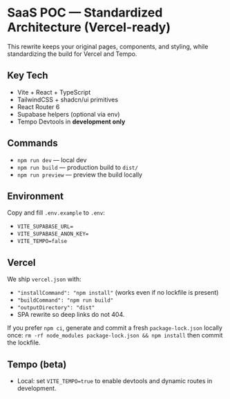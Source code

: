 # SaaS POC — Standardized Architecture (Vercel-ready)

This rewrite keeps your original pages, components, and styling, while standardizing the build for Vercel and Tempo.

## Key Tech
- Vite + React + TypeScript
- TailwindCSS + shadcn/ui primitives
- React Router 6
- Supabase helpers (optional via env)
- Tempo Devtools in **development only**

## Commands
- `npm run dev` — local dev
- `npm run build` — production build to `dist/`
- `npm run preview` — preview the build locally

## Environment
Copy and fill `.env.example` to `.env`:
- `VITE_SUPABASE_URL=`
- `VITE_SUPABASE_ANON_KEY=`
- `VITE_TEMPO=false`

## Vercel
We ship `vercel.json` with:
- `"installCommand": "npm install"` (works even if no lockfile is present)
- `"buildCommand": "npm run build"`
- `"outputDirectory": "dist"`
- SPA rewrite so deep links do not 404.

If you prefer `npm ci`, generate and commit a fresh `package-lock.json` locally once: `rm -rf node_modules package-lock.json && npm install` then commit the lockfile.

## Tempo (beta)
- Local: set `VITE_TEMPO=true` to enable devtools and dynamic routes in development.
